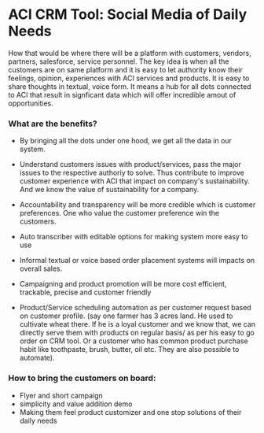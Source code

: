 # ACI CRM Tool: Social Media of Daily Needs

How that would be where there will be a platform with customers, vendors, partners, salesforce, service personnel. The key idea is when all the customers are on same platform and it is easy to let authority know their feelings, opinion, experiences with ACI services and products. It is easy to share thoughts in textual, voice form. It means a hub for all dots connected to ACI that result in signficant data which will offer incredible amout of opportunities.


### What are the benefits?

- By bringing all the dots under one hood, we get all the data in our system. 

- Understand customers issues with product/services, pass the major issues to the respective authoriy to solve. Thus contribute to improve customer experience with ACI that impact on company's sustainability. And we know the value of sustainability for a company.  

- Accountability and transparency will be more credible which is customer preferences. One who value the customer preference win the customers.

- Auto transcriber with editable options for making system more easy to use

- Informal textual or voice based order placement systems will impacts on overall sales. 

- Campaigning and product promotion will be more cost efficient, trackable, precise and customer friendly

- Product/Service scheduling automation as per customer request based on customer profile. (say one farmer has 3 acres land. He used to cultivate wheat there. If he is a loyal customer and we know that, we can directly serve them with products on regular basis/ as per his easy to go order on CRM tool. Or a customer who has common product purchase habit like toothpaste, brush, butter, oil etc. They are also possible to automate).


### How to bring the customers on board:

- Flyer and short campaign
- simplicity and value addition demo
- Making them feel product customizer and one stop solutions of their daily needs

